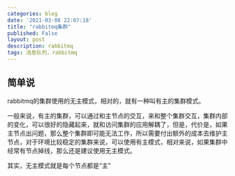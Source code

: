 ```yaml
---
categories: blog
date: '2021-03-08 22:07:18'
title: "rabbitmq集群"
published: False
layout: post
description: rabbitmq
tags: 消息队列，rabbitmq
---
```


## 简单说

rabbitmq的集群使用的无主模式，相对的，就有一种叫有主的集群模式。

一般来说，有主的集群，可以通过和主节点的交互，来和整个集群交互，集群内部的变化，可以很好的隐藏起来，就和访问集群的应用解耦了，但是，代价是，如果主节点出问题，那么整个集群即可能无法工作，所以需要付出额外的成本去维护主节点，对于环境比较稳定的集群来说，可以使用有主模式，相对来说，如果集群中经常有节点掉线，那么还是建议使用无主模式。

其实，无主模式就是每个节点都是“主”

